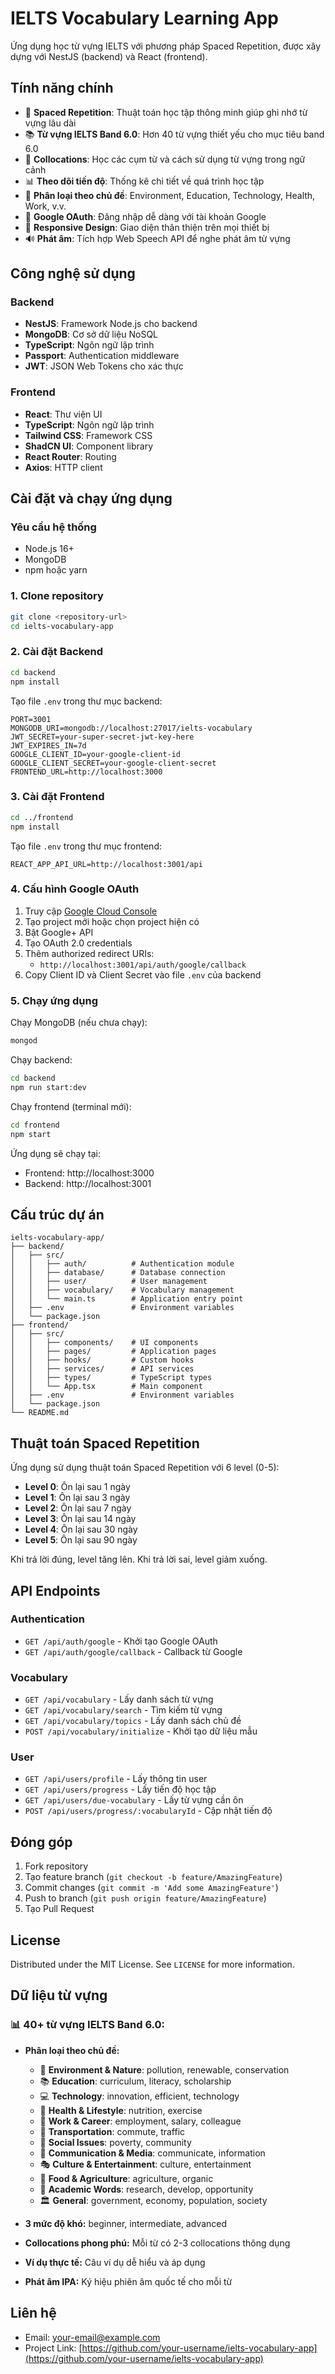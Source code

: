 # IELTS Vocabulary Learning App

Ứng dụng học từ vựng IELTS với phương pháp Spaced Repetition, được xây dựng với NestJS (backend) và React (frontend).

## Tính năng chính

- 🧠 **Spaced Repetition**: Thuật toán học tập thông minh giúp ghi nhớ từ vựng lâu dài
- 📚 **Từ vựng IELTS Band 6.0**: Hơn 40 từ vựng thiết yếu cho mục tiêu band 6.0
- 🔗 **Collocations**: Học các cụm từ và cách sử dụng từ vựng trong ngữ cảnh
- 📊 **Theo dõi tiến độ**: Thống kê chi tiết về quá trình học tập
- 🎯 **Phân loại theo chủ đề**: Environment, Education, Technology, Health, Work, v.v.
- 🔐 **Google OAuth**: Đăng nhập dễ dàng với tài khoản Google
- 📱 **Responsive Design**: Giao diện thân thiện trên mọi thiết bị
- 🔊 **Phát âm**: Tích hợp Web Speech API để nghe phát âm từ vựng

## Công nghệ sử dụng

### Backend
- **NestJS**: Framework Node.js cho backend
- **MongoDB**: Cơ sở dữ liệu NoSQL
- **TypeScript**: Ngôn ngữ lập trình
- **Passport**: Authentication middleware
- **JWT**: JSON Web Tokens cho xác thực

### Frontend
- **React**: Thư viện UI
- **TypeScript**: Ngôn ngữ lập trình
- **Tailwind CSS**: Framework CSS
- **ShadCN UI**: Component library
- **React Router**: Routing
- **Axios**: HTTP client

## Cài đặt và chạy ứng dụng

### Yêu cầu hệ thống
- Node.js 16+
- MongoDB
- npm hoặc yarn

### 1. Clone repository
```bash
git clone <repository-url>
cd ielts-vocabulary-app
```

### 2. Cài đặt Backend

```bash
cd backend
npm install
```

Tạo file `.env` trong thư mục backend:
```env
PORT=3001
MONGODB_URI=mongodb://localhost:27017/ielts-vocabulary
JWT_SECRET=your-super-secret-jwt-key-here
JWT_EXPIRES_IN=7d
GOOGLE_CLIENT_ID=your-google-client-id
GOOGLE_CLIENT_SECRET=your-google-client-secret
FRONTEND_URL=http://localhost:3000
```

### 3. Cài đặt Frontend

```bash
cd ../frontend
npm install
```

Tạo file `.env` trong thư mục frontend:
```env
REACT_APP_API_URL=http://localhost:3001/api
```

### 4. Cấu hình Google OAuth

1. Truy cập [Google Cloud Console](https://console.cloud.google.com/)
2. Tạo project mới hoặc chọn project hiện có
3. Bật Google+ API
4. Tạo OAuth 2.0 credentials
5. Thêm authorized redirect URIs:
   - `http://localhost:3001/api/auth/google/callback`
6. Copy Client ID và Client Secret vào file `.env` của backend

### 5. Chạy ứng dụng

Chạy MongoDB (nếu chưa chạy):
```bash
mongod
```

Chạy backend:
```bash
cd backend
npm run start:dev
```

Chạy frontend (terminal mới):
```bash
cd frontend
npm start
```

Ứng dụng sẽ chạy tại:
- Frontend: http://localhost:3000
- Backend: http://localhost:3001

## Cấu trúc dự án

```
ielts-vocabulary-app/
├── backend/
│   ├── src/
│   │   ├── auth/          # Authentication module
│   │   ├── database/      # Database connection
│   │   ├── user/          # User management
│   │   ├── vocabulary/    # Vocabulary management
│   │   └── main.ts        # Application entry point
│   ├── .env               # Environment variables
│   └── package.json
├── frontend/
│   ├── src/
│   │   ├── components/    # UI components
│   │   ├── pages/         # Application pages
│   │   ├── hooks/         # Custom hooks
│   │   ├── services/      # API services
│   │   ├── types/         # TypeScript types
│   │   └── App.tsx        # Main component
│   ├── .env               # Environment variables
│   └── package.json
└── README.md
```

## Thuật toán Spaced Repetition

Ứng dụng sử dụng thuật toán Spaced Repetition với 6 level (0-5):

- **Level 0**: Ôn lại sau 1 ngày
- **Level 1**: Ôn lại sau 3 ngày
- **Level 2**: Ôn lại sau 7 ngày
- **Level 3**: Ôn lại sau 14 ngày
- **Level 4**: Ôn lại sau 30 ngày
- **Level 5**: Ôn lại sau 90 ngày

Khi trả lời đúng, level tăng lên. Khi trả lời sai, level giảm xuống.

## API Endpoints

### Authentication
- `GET /api/auth/google` - Khởi tạo Google OAuth
- `GET /api/auth/google/callback` - Callback từ Google

### Vocabulary
- `GET /api/vocabulary` - Lấy danh sách từ vựng
- `GET /api/vocabulary/search` - Tìm kiếm từ vựng
- `GET /api/vocabulary/topics` - Lấy danh sách chủ đề
- `POST /api/vocabulary/initialize` - Khởi tạo dữ liệu mẫu

### User
- `GET /api/users/profile` - Lấy thông tin user
- `GET /api/users/progress` - Lấy tiến độ học tập
- `GET /api/users/due-vocabulary` - Lấy từ vựng cần ôn
- `POST /api/users/progress/:vocabularyId` - Cập nhật tiến độ

## Đóng góp

1. Fork repository
2. Tạo feature branch (`git checkout -b feature/AmazingFeature`)
3. Commit changes (`git commit -m 'Add some AmazingFeature'`)
4. Push to branch (`git push origin feature/AmazingFeature`)
5. Tạo Pull Request

## License

Distributed under the MIT License. See `LICENSE` for more information.

## Dữ liệu từ vựng

### 📊 **40+ từ vựng IELTS Band 6.0:**
- **Phân loại theo chủ đề:**
  - 🌱 **Environment & Nature**: pollution, renewable, conservation
  - 📚 **Education**: curriculum, literacy, scholarship
  - 💻 **Technology**: innovation, efficient, technology
  - 🏥 **Health & Lifestyle**: nutrition, exercise
  - 💼 **Work & Career**: employment, salary, colleague
  - 🚗 **Transportation**: commute, traffic
  - 🤝 **Social Issues**: poverty, community
  - 📢 **Communication & Media**: communicate, information
  - 🎭 **Culture & Entertainment**: culture, entertainment
  - 🌾 **Food & Agriculture**: agriculture, organic
  - 📖 **Academic Words**: research, develop, opportunity
  - 🏛️ **General**: government, economy, population, society

- **3 mức độ khó:** beginner, intermediate, advanced
- **Collocations phong phú:** Mỗi từ có 2-3 collocations thông dụng
- **Ví dụ thực tế:** Câu ví dụ dễ hiểu và áp dụng
- **Phát âm IPA:** Ký hiệu phiên âm quốc tế cho mỗi từ

## Liên hệ

- Email: your-email@example.com
- Project Link: [https://github.com/your-username/ielts-vocabulary-app](https://github.com/your-username/ielts-vocabulary-app)
